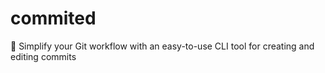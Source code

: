 # commited

🔨 Simplify your Git workflow with an easy-to-use CLI tool for creating and editing commits

